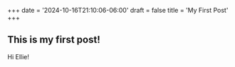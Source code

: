 +++
date = '2024-10-16T21:10:06-06:00'
draft = false
title = 'My First Post'
+++

## This is my first post!
Hi Ellie!
